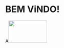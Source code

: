 # BEM ViNDO!

A<img loading="lazy" src="https://sii.pl/wp-content/uploads/2020/01/SAP-ABAP.jpg" width="120" height="70"/>
